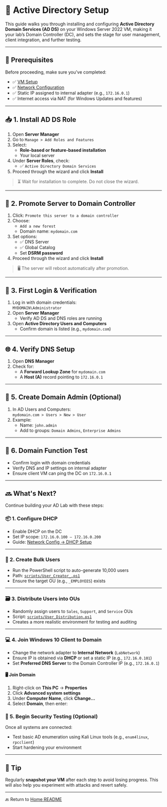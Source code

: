 # 🧱 Active Directory Setup

This guide walks you through installing and configuring **Active Directory Domain Services (AD DS)** on your Windows Server 2022 VM, making it your lab’s Domain Controller (DC), and sets the stage for user management, client integration, and further testing.

---

## 🔗 Prerequisites

Before proceeding, make sure you've completed:

- ✅ [VM Setup](./vm-setup.md)
- ✅ [Network Configuration](./network-config.md)
- ✅ Static IP assigned to internal adapter (e.g., `172.16.0.1`)
- ✅ Internet access via NAT (for Windows Updates and features)

---

## 📥 1. Install AD DS Role

1. Open **Server Manager**
2. Go to `Manage > Add Roles and Features`
3. Select:
   - **Role-based or feature-based installation**
   - Your local server
4. Under **Server Roles**, check:
   - ✅ `Active Directory Domain Services`
5. Proceed through the wizard and click **Install**

> ⏳ Wait for installation to complete. Do not close the wizard.

---

## 🚀 2. Promote Server to Domain Controller

1. Click: `Promote this server to a domain controller`
2. Choose:
   - `Add a new forest`
   - Domain name: `mydomain.com`
3. Set options:
   - ✅ DNS Server
   - ✅ Global Catalog
   - Set **DSRM password**
4. Proceed through the wizard and click **Install**

> 🖥️ The server will reboot automatically after promotion.

---

## 🔑 3. First Login & Verification

1. Log in with domain credentials:  
   `MYDOMAIN\Administrator`
2. Open **Server Manager**
   - Verify AD DS and DNS roles are running
3. Open **Active Directory Users and Computers**
   - Confirm domain is listed (e.g., `mydomain.com`)

---

## 🌐 4. Verify DNS Setup

1. Open **DNS Manager**
2. Check for:
   - A **Forward Lookup Zone** for `mydomain.com`
   - A **Host (A)** record pointing to `172.16.0.1`

---

## 👤 5. Create Domain Admin (Optional)

1. In AD Users and Computers:  
   `mydomain.com > Users > New > User`
2. Example:
   - Name: `john.admin`
   - Add to groups: `Domain Admins`, `Enterprise Admins`

---

## 🧪 6. Domain Function Test

- Confirm login with domain credentials
- Verify DNS and IP settings on internal adapter
- Ensure client VM can ping the DC on `172.16.0.1`

---

## 🔜 What's Next?

Continue building your AD Lab with these steps:

### 📦 1. Configure DHCP

- Enable DHCP on the DC  
- Set IP scope: `172.16.0.100 – 172.16.0.200`  
- Guide: [Network Config → DHCP Setup](./network-config.md#3-set-up-dhcp-on-the-dc)

---

### 👥 2. Create Bulk Users

- Run the PowerShell script to auto-generate 10,000 users  
- Path: [`scripts/User_Creator_.ps1`](../scripts/User_Creator_.ps1)  
- Ensure the target OU (e.g., `_EMPLOYEES`) exists

---

### 🗃️ 3. Distribute Users into OUs

- Randomly assign users to `Sales`, `Support`, and `Service` OUs  
- Script: [`scripts/User_Distribution.ps1`](../scripts/User_Distribution.ps1)  
- Creates a more realistic environment for testing and auditing

---

### 💻 4. Join Windows 10 Client to Domain

- Change the network adapter to **Internal Network** (`LabNetwork`)
- Ensure IP is obtained via **DHCP** or set a static IP (e.g., `172.16.0.101`)
- Set **Preferred DNS Server** to the Domain Controller IP (e.g., `172.16.0.1`)

#### 🖥️ Join Domain

1. Right-click on **This PC** → **Properties**
2. Click **Advanced system settings**
3. Under **Computer Name**, click **Change...**
4. Select **Domain**, then enter:

### 🧪 5. Begin Security Testing (Optional)

Once all systems are connected:

- Test basic AD enumeration using Kali Linux tools (e.g., `enum4linux`, `rpcclient`)
- Start hardening your environment

---

## 📝 Tip

Regularly **snapshot your VM** after each step to avoid losing progress. This will also help you experiment with attacks and revert safely.

---

🔙 Return to [Home README](../README.md)
